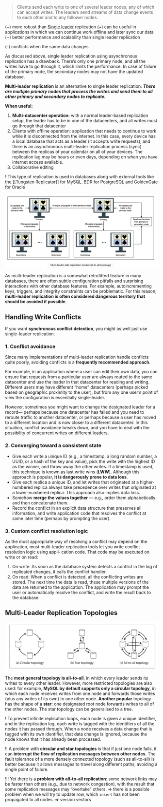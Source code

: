 > Clients send each write to one of several leader nodes, any of which can accept writes. The leaders send streams of data change events to each other and to any follower nodes.

(+) more robust than [Single leader](Single%20leader.md) replication
(+) can be useful in applications in which we can continue work offline and later sync our data
(+) better performance and scalability than single leader replication

(-) conflicts when the same data changes

As discussed above, single leader replication using asynchronous replication has a drawback. There’s only one primary node, and all the writes have to go through it, which limits the performance. In case of failure of the primary node, the secondary nodes may not have the updated database.

**Multi-leader replication** is an alternative to single leader replication. ***There are multiple primary nodes that process the writes and send them to all other primary and secondary nodes to replicate.*** 

**When useful:**
1. **Multi-datacenter operation:** with a normal leader-based replication setup, the leader has to be in one of the datacenters, and all writes must go through that datacenter
2. Clients with offline operation: application that needs to continue to work while it is disconnected from the internet. In this case, every device has a local database that acts as a leader (it accepts write requests), and there is an asynchronous multi-leader replication process (sync) between the replicas of your calendar on all of your devices. The replication lag may be hours or even days, depending on when you have internet access available.
3. Collaborative editing

! This type of replication is used in databases along with external tools like the [[Tungsten Replicator]] for MySQL. BDR for PostgreSQL and GoldenGate for Oracle

![](../../../../../../../_Attachments/Pasted%20image%2020240119194307.png)

As multi-leader replication is a somewhat retrofitted feature in many databases, there are often subtle configuration pitfalls and surprising interactions with other database features. For example, autoincrementing keys, triggers, and integrity constraints can be problematic. For this reason, **multi-leader replication is often considered dangerous territory that should be avoided if possible**.

## Handling Write Conflicts

If you want **synchronous conflict detection**, you might as well just use single-leader replication.
### 1. Conflict avoidance

Since many implementations of multi-leader replication handle conflicts quite poorly, avoiding conflicts is a **frequently recommended approach**.

For example, in an application where a user can edit their own data, you can ensure that requests from a particular user are always routed to the same datacenter and use the leader in that datacenter for reading and writing. Different users may have different “home” datacenters (perhaps picked based on geographic proximity to the user), but from any one user’s point of view the configuration is essentially single-leader.

However, sometimes you might want to change the designated leader for a record— perhaps because one datacenter has failed and you need to reroute traffic to another datacenter, or perhaps because a user has moved to a different location and is now closer to a different datacenter. In this situation, conflict avoidance breaks down, and you have to deal with the possibility of concurrent writes on different leaders.
### 2. Converging toward a consistent state

- Give each write a unique ID (e.g., a timestamp, a long random number, a UUID, or a hash of the key and value), pick the write with the highest ID as the winner, and throw away the other writes. If a timestamp is used, this technique is known as last write wins (**LWW**). Although this approach is popular, **it is dangerously prone to data loss**.
- Give each replica a unique ID, and let writes that originated at a higher-numbered replica always take precedence over writes that originated at a lower-numbered replica. This approach also implies data loss.
- Somehow **merge the values together** — e.g., order them alphabetically and then concatenate them.
- Record the conflict in an explicit data structure that preserves all information, and write application code that resolves the conflict at some later time (perhaps by prompting the user).
### 3. Custom conflict resolution logic

As the most appropriate way of resolving a conflict may depend on the application, most multi-leader replication tools let you write conflict resolution logic using appli‐ cation code. That code may be executed on write or on read:
1. On write: As soon as the database system detects a conflict in the log of replicated changes, it calls the conflict handler.
2. On read: When a conflict is detected, all the conflicting writes are stored. The next time the data is read, these multiple versions of the data are returned to the application. The application may prompt the user or automatically resolve the conflict, and write the result back to the database.

## Multi-Leader Replication Topologies

![](../../../../../../../_Attachments/Pasted%20image%2020240128161928.png)

The **most general topology is all-to-all**, in which every leader sends its writes to every other leader. However, more restricted topologies are also used: for example, **MySQL by default supports only a circular topology,** in which each node receives writes from one node and forwards those writes (plus any writes of its own) to one other node. **Another popular** topology has the shape of a **star:** one designated root node forwards writes to all of the other nodes. The star topology can be generalised to a tree.

! To prevent infinite replication loops, each node is given a unique identifier, and in the replication log, each write is tagged with the identifiers of all the nodes it has passed through. When a node receives a data change that is tagged with its own identifier, that data change is ignored, because the node knows that it has already been processed.

!! A problem with **circular and star topologies** is that if just one node fails, it can **interrupt the flow of replication messages between other nodes.** The fault tolerance of a more densely connected topology (such as all-to-all) is better because it allows messages to travel along different paths, avoiding a single point of failure.

!!! Yet there is a **problem with all-to-all replication**: some network links may be faster than others (e.g., due to network congestion), with the result that some replication messages may “overtake” others.
	=> there is a possible problem when we will try to update row, which `insert` has not been propagated to all nodes.
		=> version vectors


